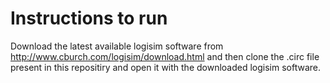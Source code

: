 # Instructions to run

Download the latest available logisim software from http://www.cburch.com/logisim/download.html and then clone the .circ file present in this repositiry and open it with the downloaded logisim software.  
